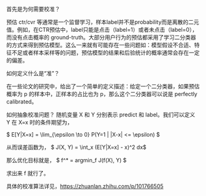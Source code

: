 首先是为何需要校准？


预估 ctr/cvr 等通常是一个监督学习，样本label并不是probability而是离散的二元值。例如，在CTR预估中，label只能是点击（label=1）或者未点击（label=0），而没有点击概率的 ground-truth。大部分用户行为的预估都采用了学习二分类器的方式来得到预估模型。这么一来就有可能存在一些问题如：模型假设不合适、特征不足或者样本采样等的问题，预估模型的结果和后验统计的概率通常会存在一定的偏差。

如何定义什么是“准”？

在一些论文的研究中，给出了一个简单的定义描述：给定一个二分类器，如果预估概率为 p 的样本中，正样本的占比也为 p，那么这个二分类器可以说是 perfectly calibrated。

如何抽象校准问题？
随机变量 X 和 Y 分别表示 predict 和 label。我们可以定义 Y 在 X=x 时的条件期望为，

$ E[Y|X=x] = \lim_{\epsilon \to 0} P(Y=1 | |X-x| <= \epsilon) $


从而误差函数为，
$ J(X, Y) = \int_x  (E[Y|X=x] - x)^2 dx$


那么优化目标就是，
$ f^* = argmin_f J(f(X), Y) $

求出来 f 就行了。

具体的校准算法详见，https://zhuanlan.zhihu.com/p/101766505







